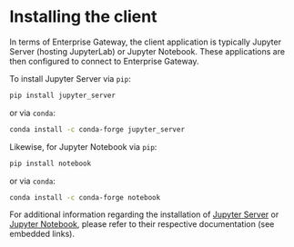 # Installing the client
In terms of Enterprise Gateway, the client application is typically Jupyter Server (hosting JupyterLab) or Jupyter Notebook.  These applications are then configured to connect to Enterprise Gateway.

To install Jupyter Server via `pip`:
```bash
pip install jupyter_server
```
or via `conda`:
```bash
conda install -c conda-forge jupyter_server
```

Likewise, for Jupyter Notebook via `pip`:
```bash
pip install notebook
```
or via `conda`:
```bash
conda install -c conda-forge notebook
```

For additional information regarding the installation of [Jupyter Server](https://jupyter-server.readthedocs.io/en/latest/index.html) or [Jupyter Notebook](https://jupyter-notebook.readthedocs.io/en/latest/), please refer to their respective documentation (see embedded links).